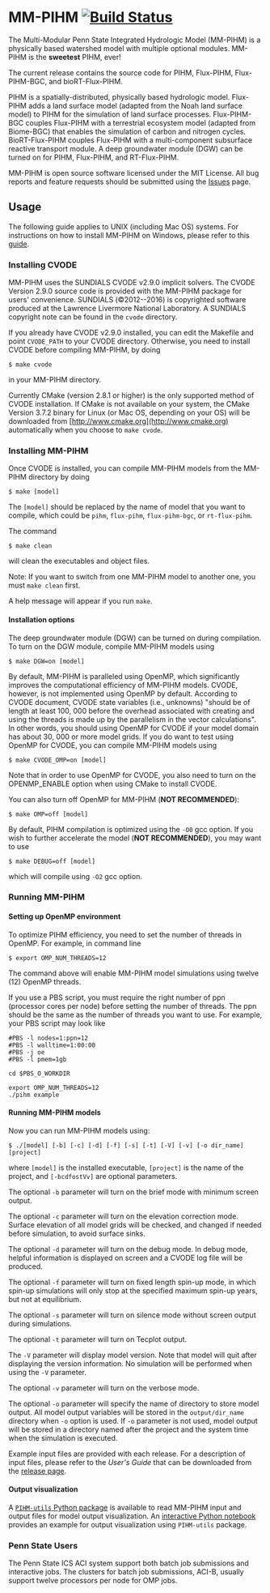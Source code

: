 MM-PIHM [![Build Status](https://travis-ci.org/PSUmodeling/MM-PIHM.svg?branch=master)](https://travis-ci.org/PSUmodeling/MM-PIHM)
=======

The Multi-Modular Penn State Integrated Hydrologic Model (MM-PIHM) is a physically based watershed model with multiple optional modules.
MM-PIHM is the **sweetest** PIHM, ever!

The current release contains the source code for PIHM, Flux-PIHM, Flux-PIHM-BGC, and bioRT-Flux-PIHM.

PIHM is a spatially-distributed, physically based hydrologic model.
Flux-PIHM adds a land surface model (adapted from the Noah land surface model) to PIHM for the simulation of land surface processes.
Flux-PIHM-BGC couples Flux-PIHM with a terrestrial ecosystem model (adapted from Biome-BGC) that enables the simulation of carbon and nitrogen cycles.
BioRT-Flux-PIHM couples Flux-PIHM with a multi-component subsurface reactive transport module.
A deep groundwater module (DGW) can be turned on for PIHM, Flux-PIHM, and RT-Flux-PIHM.

MM-PIHM is open source software licensed under the MIT License.
All bug reports and feature requests should be submitted using the [Issues](https://github.com/PSUmodeling/MM-PIHM/issues) page.

## Usage

The following guide applies to UNIX (including Mac OS) systems.
For instructions on how to install MM-PIHM on Windows, please refer to this [guide](https://gist.github.com/shiyuning/867d5af0a3a6345b50ec1b193a71e4be).

### Installing CVODE

MM-PIHM uses the SUNDIALS CVODE v2.9.0 implicit solvers.
The CVODE Version 2.9.0 source code is provided with the MM-PIHM package for users' convenience.
SUNDIALS (:copyright:2012--2016) is copyrighted software produced at the Lawrence Livermore National Laboratory.
A SUNDIALS copyright note can be found in the `cvode` directory.

If you already have CVODE v2.9.0 installed, you can edit the Makefile and point `CVODE_PATH` to your CVODE directory.
Otherwise, you need to install CVODE before compiling MM-PIHM, by doing

```shell
$ make cvode
```

in your MM-PIHM directory.

Currently CMake (version 2.8.1 or higher) is the only supported method of CVODE installation.
If CMake is not available on your system, the CMake Version 3.7.2 binary for Linux (or Mac OS, depending on your OS) will be downloaded from [http://www.cmake.org](http://www.cmake.org) automatically when you choose to `make cvode`.

### Installing MM-PIHM

Once CVODE is installed, you can compile MM-PIHM models from the MM-PIHM directory by doing

```shell
$ make [model]
```

The `[model]` should be replaced by the name of model that you want to compile, which could be `pihm`, `flux-pihm`, `flux-pihm-bgc`, or `rt-flux-pihm`.

The command

```shell
$ make clean
```

will clean the executables and object files.

Note: If you want to switch from one MM-PIHM model to another one, you must `make clean` first.

A help message will appear if you run `make`.

#### Installation options

The deep groundwater module (DGW) can be turned on during compilation.
To turn on the DGW module, compile MM-PIHM models using

```shell
$ make DGW=on [model]
```

By default, MM-PIHM is paralleled using OpenMP, which significantly improves the computational efficiency of MM-PIHM models.
CVODE, however, is not implemented using OpenMP by default.
According to CVODE document, CVODE state variables (i.e., unknowns) "should be of length at least 100, 000 before the overhead associated with creating and using the threads is made up by the parallelism in the vector calculations".
In other words, you should using OpenMP for CVODE if your model domain has about 30, 000 or more model grids.
If you do want to test using OpenMP for CVODE, you can compile MM-PIHM models using

```shell
$ make CVODE_OMP=on [model]
```

Note that in order to use OpenMP for CVODE, you also need to turn on the OPENMP_ENABLE option when using CMake to install CVODE.

You can also turn off OpenMP for MM-PIHM (**NOT RECOMMENDED**):

```shell
$ make OMP=off [model]
```

By default, PIHM compilation is optimized using the `-O0` gcc option.
If you wish to further accelerate the model (**NOT RECOMMENDED**), you may want to use

```shell
$ make DEBUG=off [model]
```

which will compile using `-O2` gcc option.

### Running MM-PIHM

#### Setting up OpenMP environment

To optimize PIHM efficiency, you need to set the number of threads in OpenMP.
For example, in command line

```shell
$ export OMP_NUM_THREADS=12
```

The command above will enable MM-PIHM model simulations using twelve (12) OpenMP threads.

If you use a PBS script, you must require the right number of ppn (processor cores per node) before setting the number of threads.
The ppn should be the same as the number of threads you want to use.
For example, your PBS script may look like

```shell
#PBS -l nodes=1:ppn=12
#PBS -l walltime=1:00:00
#PBS -j oe
#PBS -l pmem=1gb

cd $PBS_O_WORKDIR

export OMP_NUM_THREADS=12
./pihm example
```

#### Running MM-PIHM models

Now you can run MM-PIHM models using:

```shell
$ ./[model] [-b] [-c] [-d] [-f] [-s] [-t] [-V] [-v] [-o dir_name] [project]
```

where `[model]` is the installed executable, `[project]` is the name of the project, and `[-bcdfostVv]` are optional parameters.

The optional `-b` parameter will turn on the brief mode with minimum screen output.

The optional `-c` parameter will turn on the elevation correction mode.
Surface elevation of all model grids will be checked, and changed if needed before simulation, to avoid surface sinks.

The optional `-d` parameter will turn on the debug mode.
In debug mode, helpful information is displayed on screen and a CVODE log file will be produced.

The optional `-f` parameter will turn on fixed length spin-up mode, in which spin-up simulations will only stop at the specified maximum spin-up years, but not at equilibrium.

The optional `-s` parameter will turn on silence mode without screen output during simulations.

The optional `-t` parameter will turn on Tecplot output.

The `-V` parameter will display model version.
Note that model will quit after displaying the version information.
No simulation will be performed when using the `-V` parameter.

The optional `-v` parameter will turn on the verbose mode.

The optional `-o` parameter will specify the name of directory to store model output.
All model output variables will be stored in the `output/dir_name` directory when `-o` option is used.
If `-o` parameter is not used, model output will be stored in a directory named after the project and the system time when the simulation is executed.

Example input files are provided with each release.
For a description of input files, please refer to the *User's Guide* that can be downloaded from the [release page](https://github.com/PSUmodeling/MM-PIHM/releases).

#### Output visualization

A [`PIHM-utils` Python package](https://pypi.org/project/PIHM-utils/) is available to read MM-PIHM input and output files for model output visualization.
An [interactive Python notebook](https://colab.research.google.com/drive/1uD7ErWWUb5TFfOos6eQiX_5WZw-SV58h?usp=sharing) provides an example for output visualization using `PIHM-utils` package.

### Penn State Users

The Penn State ICS ACI system support both batch job submissions and interactive jobs.
The clusters for batch job submissions, ACI-B, usually support twelve processors per node for OMP jobs.
